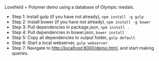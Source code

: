 Lovefield + Polymer demo using a database of Olympic medals.

* Step 1: Install gulp (if you have not already), ```npm install -g gulp```
* Step 2: Install bower (if you have not already), ```npm install -g bower```
* Step 3: Pull dependencies in package.json, ```npm install .```
* Step 4: Pull dependencies in bower.json, ```bower install```
* Step 5: Copy all dependencies to output folder, ```gulp default```
* Step 6: Start a local webserver, ```gulp webserver```
* Step 7: Navigate to [http://localhost:8000/demo.html](http://localhost:8000/demo.html),
          and start making queries.
